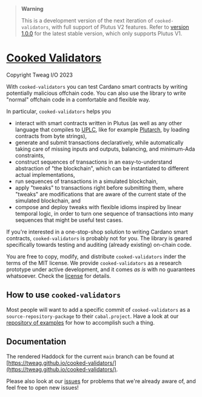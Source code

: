 > **Warning**
>
> This is a development version of the next iteration of `cooked-validators`, with full support of Plutus V2 features. Refer to [version 1.0.0](https://github.com/tweag/cooked-validators/releases/tag/v1.0.0) for the latest stable version, which only supports Plutus V1.

# [Cooked Validators](https://github.com/tweag/cooked-validators/)

Copyright Tweag I/O 2023

With `cooked-validators` you can test Cardano smart contracts by writing
potentially malicious offchain code. You can also use the library to write
"normal" offchain code in a comfortable and flexible way.

In particular, `cooked-validators` helps you
- interact with smart contracts written in Plutus (as well as any other language
  that compiles to [UPLC](https://plutonomicon.github.io/plutonomicon/uplc),
  like for example [Plutarch](https://github.com/Plutonomicon/plutarch-plutus),
  by loading contracts from byte strings),
- generate and submit transactions declaratively, while automatically taking
  care of missing inputs and outputs, balancing, and minimum-Ada constraints,
- construct sequences of transactions in an easy-to-understand abstraction of
  "the blockchain", which can be instantiated to different actual
  implementations,
- run sequences of transactions in a simulated blockchain,
- apply "tweaks" to transactions right before submitting them, where "tweaks"
  are modifications that are aware of the current state of the simulated
  blockchain, and
- compose and deploy tweaks with flexible idioms inspired by linear temporal
  logic, in order to turn one sequence of transactions into many sequences that
  might be useful test cases.

If you're interested in a one-stop-shop solution to writing Cardano smart
contracts, `cooked-validators` is probably not for you. The library is geared
specifically towards testing and auditing (already existing) on-chain code.

You are free to copy, modify, and distribute `cooked-validators` inder the terms
of the MIT license. We provide `cooked-validators` as a research prototype under
active development, and it comes _as is_ with no guarantees whatsoever. Check
the [license](LICENSE) for details.

## How to use `cooked-validators`

Most people will want to add a specific commit of `cooked-validators` as a
`source-repository-package` to their `cabal.project`. Have a look at our
[repository of examples](https://github.com/tweag/cooked-smart-contracts) for
how to accomplish such a thing.

## Documentation

The rendered Haddock for the current `main` branch can be found at
[https://tweag.github.io/cooked-validators/](https://tweag.github.io/cooked-validators/).

Please also look at our
[issues](https://tweag.github.io/cooked-validators/issues) for problems that
we're already aware of, and feel free to open new issues!
